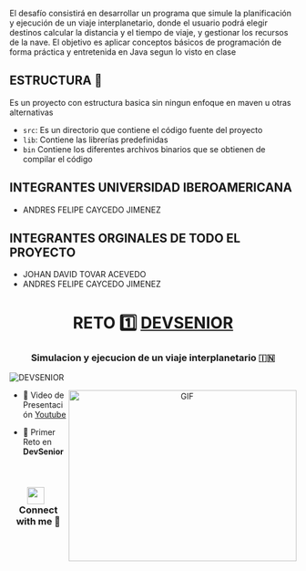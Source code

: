 
El desafío consistirá en desarrollar un programa que simule la planificación y ejecución de un viaje interplanetario, donde el usuario podrá elegir destinos calcular la distancia y el tiempo de viaje, y gestionar los recursos de la nave. El objetivo es aplicar conceptos básicos de programación de forma práctica y entretenida en Java segun lo visto en clase

## ESTRUCTURA 📂

Es un proyecto con estructura basica sin ningun enfoque en maven u otras alternativas

- `src`: Es un directorio que contiene el código fuente del proyecto
- `lib`: Contiene las librerías predefinidas
- `bin` Contiene los diferentes archivos binarios que se obtienen de compilar el código

## INTEGRANTES UNIVERSIDAD IBEROAMERICANA
 - ANDRES FELIPE CAYCEDO JIMENEZ

## INTEGRANTES ORGINALES DE TODO EL PROYECTO
 - JOHAN DAVID TOVAR ACEVEDO
 - ANDRES FELIPE CAYCEDO JIMENEZ

<h1 align="center">RETO 1️⃣ <a href="https://github.com/acaycedo/Viaje_Interplanetario" target="blank">
DEVSENIOR</a></h1>
<h3 align="center">Simulacion y ejecucion de un viaje interplanetario &#127470;&#127475</h3>

<p align="left"> <img src="https://komarev.com/ghpvc/?username=100rabhcsmc&label=Profile%20views&color=0e75b6&style=flat" alt="DEVSENIOR" /> </p>

<a target="_blank" align="center">
  <img align="right" top="500" height="300" width="400" alt="GIF" src="https://media.giphy.com/media/SWoSkN6DxTszqIKEqv/giphy.gif">
</a>

- 📝 Video de Presentación [Youtube](https://youtu.be/Eb4P1QBq0Ww)

- 💬 Primer Reto en **DevSenior**
<br/>
<h3 align="center" > <img src="https://media.giphy.com/media/iY8CRBdQXODJSCERIr/giphy.gif" width="30" height="30" style="margin-right: 10px;">Connect with me 🤝 </h3>


